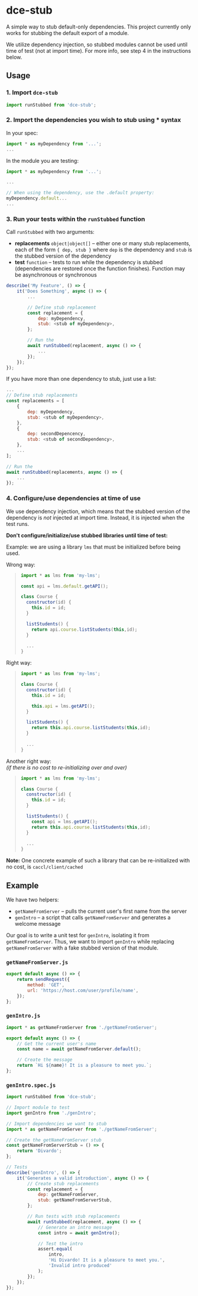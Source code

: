 # dce-stub

A simple way to stub default-only dependencies. This project currently only works for stubbing the default export of a module.

We utilize dependency injection, so stubbed modules cannot be used until time of test (not at import time). For more info, see step 4 in the instructions below.

## Usage

### 1. Import `dce-stub`

```js
import runStubbed from 'dce-stub';
```

### 2. Import the dependencies you wish to stub using * syntax

In your spec:

```js
import * as myDependency from '...';
...
```

In the module you are testing:

```js
import * as myDependency from '...';

...

// When using the dependency, use the .default property:
myDependency.default...
...
```

### 3. Run your tests within the `runStubbed` function

Call `runStubbed` with two arguments:

- **replacements** `object|object[]` – either one or many stub replacements, each of the form `{ dep, stub }` where `dep` is the dependency and `stub` is the stubbed version of the dependency
- **test** `function` – tests to run while the dependency is stubbed (dependencies are restored once the function finishes). Function may be asynchronous or synchronous

```js
describe('My Feature', () => {
    it('Does Something', async () => {
        ...

        // Define stub replacement
        const replacement = {
            dep: myDependency,
            stub: <stub of myDependency>,
        };

        // Run the
        await runStubbed(replacement, async () => {
            ...
        });
    });
});
```

If you have more than one dependency to stub, just use a list:

```js
...
// Define stub replacements
const replacements = [
    {
        dep: myDependency,
        stub: <stub of myDependency>,
    },
    {
        dep: secondDepencency,
        stub: <stub of secondDependency>,
    },
    ...
];

// Run the
await runStubbed(replacements, async () => {
    ...
});
```

### 4. Configure/use dependencies at time of use

We use dependency injection, which means that the stubbed version of the dependency is _not_ injected at import time. Instead, it is injected when the test runs.

**Don't configure/initialize/use stubbed libraries until time of test:**

Example: we are using a library `lms` that must be initialized before being used.

Wrong way:

> ```js
> import * as lms from 'my-lms';
>
> const api = lms.default.getAPI();
>
> class Course {
>   constructor(id) {
>     this.id = id;
>   }
>
>   listStudents() {
>     return api.course.listStudents(this,id);
>   }
>   
>   ...
> }
> ```

Right way:

> ```js
> import * as lms from 'my-lms';
>
> class Course {
>   constructor(id) {
>     this.id = id;
>
>     this.api = lms.getAPI();
>   }
>
>   listStudents() {
>     return this.api.course.listStudents(this,id);
>   }
>   
>   ...
> }
> ```

Another right way:  
_(if there is no cost to re-initializing over and over)_

> ```js
> import * as lms from 'my-lms';
>
> class Course {
>   constructor(id) {
>     this.id = id;
>   }
>
>   listStudents() {
>     const api = lms.getAPI();
>     return this.api.course.listStudents(this,id);
>   }
>   
>   ...
> }
> ```

**Note:** One concrete example of such a library that can be re-initialized with no cost, is `caccl/client/cached`

## Example

We have two helpers:

- `getNameFromServer` – pulls the current user's first name from the server
- `genIntro` – a script that calls `getNameFromServer` and generates a welcome message

Our goal is to write a unit test for `genIntro`, isolating it from `getNameFromServer`. Thus, we want to import `genIntro` while replacing `getNameFromServer` with a fake stubbed version of that module.

### `getNameFromServer.js`

```js
export default async () => {
    return sendRequest({
        method: 'GET',
        url: 'https://host.com/user/profile/name',
    });
};
```

### `genIntro.js`

```js
import * as getNameFromServer from './getNameFromServer';

export default async () => {
    // Get the current user's name
    const name = await getNameFromServer.default();

    // Create the message
    return `Hi ${name}! It is a pleasure to meet you.`;
};
```

### `genIntro.spec.js`

```js
import runStubbed from 'dce-stub';

// Import module to test
import genIntro from './genIntro';

// Import dependencies we want to stub
import * as getNameFromServer from './getNameFromServer';

// Create the getNameFromServer stub
const getNameFromServerStub = () => {
    return 'Divardo';
};

// Tests
describe('genIntro', () => {
    it('Generates a valid introduction', async () => {
        // Create stub replacements
        const replacement = {
            dep: getNameFromServer,
            stub: getNameFromServerStub,
        };

        // Run tests with stub replacements
        await runStubbed(replacement, async () => {
            // Generate an intro message
            const intro = await genIntro();

            // Test the intro
            assert.equal(
                intro,
                'Hi Divardo! It is a pleasure to meet you.',
                'Invalid intro produced'
            );
        });
    });
});
```
